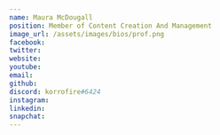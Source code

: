 ```yaml
---
name: Maura McDougall
position: Member of Content Creation And Management
image_url: /assets/images/bios/prof.png
facebook: 
twitter: 
website: 
youtube: 
email: 
github: 
discord: korrofire#6424
instagram: 
linkedin: 
snapchat: 
---
```

